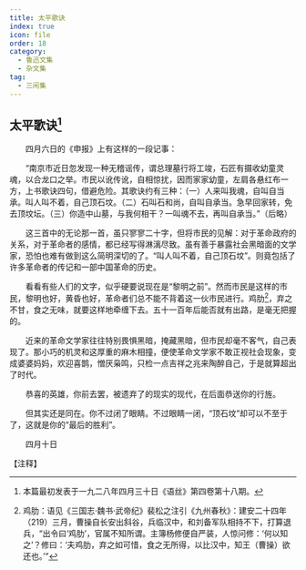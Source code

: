 ```yaml
---
title: 太平歌诀
index: true
icon: file
order: 18
category:
  - 鲁迅文集
  - 杂文集
tag:  
  - 三闲集
---
```


## 太平歌诀[^①]

　　四月六日的《申报》上有这样的一段记事：

　　“南京市近日忽发现一种无稽谣传，谓总理墓行将工竣，石匠有摄收幼童灵魂，以合龙口之举。市民以讹传讹，自相惊扰，因而家家幼童，左肩各悬红布一方，上书歌诀四句，借避危险。其歌诀约有三种：（一）人来叫我魂，自叫自当承。叫人叫不着，自己顶石坟。（二）石叫石和尚，自叫自承当。急早回家转，免去顶坟坛。（三）你造中山墓，与我何相干？一叫魂不去，再叫自承当。”（后略）

　　这三首中的无论那一首，虽只寥寥二十字，但将市民的见解：对于革命政府的关系，对于革命者的感情，都已经写得淋漓尽致。虽有善于暴露社会黑暗面的文学家，恐怕也难有做到这么简明深切的了。“叫人叫不着，自己顶石坟”。则竟包括了许多革命者的传记和一部中国革命的历史。

　　看看有些人们的文字，似乎硬要说现在是“黎明之前”。然而市民是这样的市民，黎明也好，黄昏也好，革命者们总不能不背着这一伙市民进行。鸡肋[^②]，弃之不甘，食之无味，就要这样地牵缠下去。五十一百年后能否就有出路，是毫无把握的。

　　近来的革命文学家往往特别畏惧黑暗，掩藏黑暗，但市民却毫不客气，自己表现了。那小巧的机灵和这厚重的麻木相撞，便使革命文学家不敢正视社会现象，变成婆婆妈妈，欢迎喜鹊，憎厌枭鸣，只检一点吉祥之兆来陶醉自己，于是就算超出了时代。

　　恭喜的英雄，你前去罢，被遗弃了的现实的现代，在后面恭送你的行旌。

　　但其实还是同在。你不过闭了眼睛。不过眼睛一闭，“顶石坟”却可以不至于了，这就是你的“最后的胜利”。

　　四月十日

【注释】

[^①]:本篇最初发表于一九二八年四月三十日《语丝》第四卷第十八期。

[^②]:鸡肋：语见《三国志·魏书·武帝纪》裴松之注引《九州春秋》：建安二十四年（219）三月，曹操自长安出斜谷，兵临汉中，和刘备军队相持不下，打算退兵，“出令曰‘鸡肋’，官属不知所谓。主簿杨修便自严装，人惊问修：‘何以知之’？修曰：‘夫鸡肋，弃之如可惜，食之无所得，以比汉中，知王（曹操）欲还也。’”
